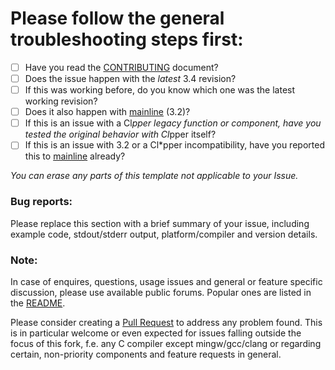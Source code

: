 # Please follow the general troubleshooting steps first:

- [ ] Have you read the [CONTRIBUTING](CONTRIBUTING.md) document?
- [ ] Does the issue happen with the _latest_ 3.4 revision?
- [ ] If this was working before, do you know which one was the latest working revision?
- [ ] Does it also happen with [mainline](https://github.com/harbour/core) (3.2)?
- [ ] If this is an issue with a Cl*pper legacy function or component, have you tested
      the original behavior with Cl*pper itself?
- [ ] If this is an issue with 3.2 or a Cl*pper incompatibility,
      have you reported this to [mainline](https://groups.google.com/forum/#!forum/harbour-devel) already?

_You can erase any parts of this template not applicable to your Issue._

### Bug reports:

Please replace this section with a brief summary of your issue,
including example code, stdout/stderr output, platform/compiler
and version details.

### Note:

In case of enquires, questions, usage issues and general or feature
specific discussion, please use available public forums. Popular ones
are listed in the [README](../README.md#external-links).

Please consider creating a [Pull Request](https://github.com/vszakats/harbour-core/pulls)
to address any problem found. This is in particular welcome or even
expected for issues falling outside the focus of this fork, f.e. any
C compiler except mingw/gcc/clang or regarding certain, non-priority
components and feature requests in general.

